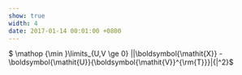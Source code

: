 ```yaml
---
show: true
width: 4
date: 2017-01-14 00:01:00 +0800
---
```

<div class="p-4 text-center">
$	\mathop {\min }\limits_{U,V \ge 0} ||\boldsymbol{\mathit{X}} - \boldsymbol{\mathit{U}}{\boldsymbol{\mathit{V}}^{\rm{T}}}|{|^2}$
</div>
